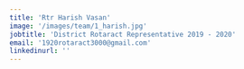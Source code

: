 ```yaml
---
title: 'Rtr Harish Vasan'
image: '/images/team/1_harish.jpg'
jobtitle: 'District Rotaract Representative 2019 - 2020'
email: '1920rotaract3000@gmail.com'
linkedinurl: ''
---
```



